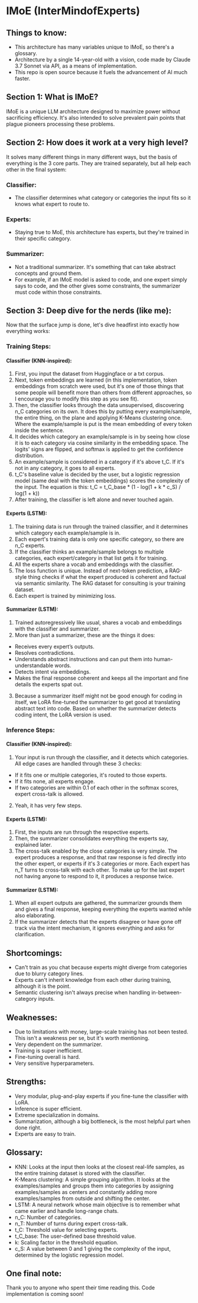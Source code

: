 # IMoE (InterMindofExperts)
## Things to know:
- This architecture has many variables unique to IMoE, so there's a glossary.
- Architecture by a single 14-year-old with a vision, code made by Claude 3.7 Sonnet via API, as a means of implementation.
- This repo is open source because it fuels the advancement of AI much faster.
## Section 1: What is IMoE?
IMoE is a unique LLM architecture designed to maximize power without sacrificing efficiency. It's also intended to solve prevalent pain points that plague pioneers processing these problems.
## Section 2: How does it work at a very high level?
It solves many different things in many different ways, but the basis of everything is the 3 core parts. They are trained separately, but all help each other in the final system:
### Classifier:
- The classifier determines what category or categories the input fits so it knows what expert to route to.
### Experts:
- Staying true to MoE, this architecture has experts, but they're trained in their specific category.
### Summarizer:
- Not a traditional summarizer. It's something that can take abstract concepts and ground them.
- For example, if an IMoE model is asked to code, and one expert simply says to code, and the other gives some constraints, the summarizer must code within those constraints.
## Section 3: Deep dive for the nerds (like me):
Now that the surface jump is done, let's dive headfirst into exactly how everything works:
### Training Steps:
#### Classifier (KNN-inspired):
1. First, you input the dataset from Huggingface or a txt corpus.
2. Next, token embeddings are learned (in this implementation, token embeddings from scratch were used, but it's one of those things that some people will benefit more than others from different approaches, so I encourage you to modify this step as you see fit).
3. Then, the classifier looks through the data unsupervised, discovering n_C categories on its own. It does this by putting every example/sample, the entire thing, on the plane and applying K-Means clustering once. Where the example/sample is put is the mean embedding of every token inside the sentence.
4. It decides which category an example/sample is in by seeing how close it is to each category via cosine similarity in the embedding space. The logits' signs are flipped, and softmax is applied to get the confidence distribution.
5. An example/sample is considered in a category if it's above t_C. If it's not in any category, it goes to all experts.
6. t_C's baseline value is decided by the user, but a logistic regression model (same deal with the token embeddings) scores the complexity of the input. The equation is this: t_C = t_C_base * (1 - log(1 + k * c_S) / log(1 + k))
8. After training, the classifier is left alone and never touched again.
#### Experts (LSTM):
1. The training data is run through the trained classifier, and it determines which category each example/sample is in.
2. Each expert's training data is only one specific category, so there are n_C experts.
3. If the classifier thinks an example/sample belongs to multiple categories, each expert/category in that list gets it for training.
4. All the experts share a vocab and embeddings with the classifier.
5. The loss function is unique. Instead of next-token prediction, a RAG-style thing checks if what the expert produced is coherent and factual via semantic similarity. The RAG dataset for consulting is your training dataset.
6. Each expert is trained by minimizing loss.
#### Summarizer (LSTM):
1. Trained autoregressively like usual, shares a vocab and embeddings with the classifier and summarizer.
2. More than just a summarizer, these are the things it does:
- Receives every expert’s outputs.
- Resolves contradictions.
- Understands abstract instructions and can put them into human-understandable words.
- Detects intent via embeddings.
- Makes the final response coherent and keeps all the important and fine details the experts spat out.
3. Because a summarizer itself might not be good enough for coding in itself, we LoRA fine-tuned the summarizer to get good at translating abstract text into code. Based on whether the summarizer detects coding intent, the LoRA version is used.
### Inference Steps:
#### Classifier (KNN-inspired):
1. Your input is run through the classifier, and it detects which categories. All edge cases are handled through these 3 checks:
- If it fits one or multiple categories, it's routed to those experts.
- If it fits none, all experts engage.
- If two categories are within 0.1 of each other in the softmax scores, expert cross-talk is allowed.
2. Yeah, it has very few steps.
#### Experts (LSTM):
1. First, the inputs are run through the respective experts.
2. Then, the summarizer consolidates everything the experts say, explained later.
3. The cross-talk enabled by the close categories is very simple. The expert produces a response, and that raw response is fed directly into the other expert, or experts if it's 3 categories or more. Each expert has n_T turns to cross-talk with each other. To make up for the last expert not having anyone to respond to it, it produces a response twice.
#### Summarizer (LSTM):
1. When all expert outputs are gathered, the summarizer grounds them and gives a final response, keeping everything the experts wanted while also elaborating.
2. If the summarizer detects that the experts disagree or have gone off track via the intent mechanism, it ignores everything and asks for clarification.
## Shortcomings:
- Can't train as you chat because experts might diverge from categories due to blurry category lines.
- Experts can't inherit knowledge from each other during training, although it is the point.
- Semantic clustering isn't always precise when handling in-between-category inputs.
## Weaknesses:
- Due to limitations with money, large-scale training has not been tested. This isn't a weakness per se, but it's worth mentioning.
- Very dependent on the summarizer.
- Training is super inefficient.
- Fine-tuning overall is hard.
- Very sensitive hyperparameters.
## Strengths:
- Very modular, plug-and-play experts if you fine-tune the classifier with LoRA.
- Inference is super efficient.
- Extreme specialization in domains.
- Summarization, although a big bottleneck, is the most helpful part when done right.
- Experts are easy to train.
## Glossary:
- KNN: Looks at the input then looks at the closest real-life samples, as the entire training dataset is stored with the classifier.
- K-Means clustering: A simple grouping algorithm. It looks at the examples/samples and groups them into categories by assigning examples/samples as centers and constantly adding more examples/samples from outside and shifting the center.
- LSTM: A neural network whose main objective is to remember what came earlier and handle long-range chats.
- n_C: Number of categories.
- n_T: Number of turns during expert cross-talk.
- t_C: Threshold value for selecting experts.
- t_C_base: The user-defined base threshold value.
- k: Scaling factor in the threshold equation.
- c_S: A value between 0 and 1 giving the complexity of the input, determined by the logistic regression model.
## One final note:
Thank you to anyone who spent their time reading this. Code implementation is coming soon!
